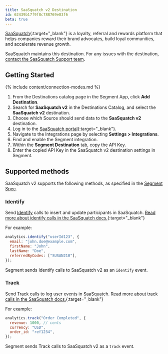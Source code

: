 ```yaml
---
title: SaaSquatch v2 Destination
id: 62439b17f9f8c788769e83f6
beta: true
---
```


[SaaSquatch](https://saasquatch.com/?utm_source=segmentio&utm_medium=docs&utm_campaign=partners){:target="_blank"} is a loyalty, referral and rewards platform that helps companies reward their brand advocates, build loyal communities, and accelerate revenue growth.

SaaSquatch maintains this destination. For any issues with the destination, [contact the SaaSquatch Support team](mailto:support@saasquatch.com).

## Getting Started

{% include content/connection-modes.md %}

1. From the Destinations catalog page in the Segment App, click **Add Destination**.
2. Search for **SaaSquatch v2** in the Destinations Catalog, and select the **SaaSquatch v2** destination.
3. Choose which Source should send data to the **SaaSquatch v2** destination.
4. Log in to the [SaaSquatch portal](https://app.referralsaasquatch.com/){:target="_blank"}.
5. Navigate to the Integrations page by selecting **Settings > Integrations**.
6. Find and enable the Segment integration.
7. Within the **Segment Destination** tab, copy the API Key.
8. Enter the copied API Key in the SaaSquatch v2 destination settings in Segment.

## Supported methods

SaaSquatch v2 supports the following methods, as specified in the [Segment Spec](/docs/connections/spec).

### Identify

Send [Identify](/docs/connections/spec/identify) calls to insert and update participants in SaaSquatch. [Read more about identify calls in the SaaSquatch docs.](https://docs.saasquatch.com/integrations/segment-v2/subscription/#identify-calls){:target="_blank"}

For example:

```js
analytics.identify("userId123", {
  email: "john.doe@example.com",
  firstName: "John",
  lastName: "Doe",
  referredByCodes: ["SUSAN210"],
});
```

Segment sends Identify calls to SaaSquatch v2 as an `identify` event.

### Track

Send [Track](/docs/connections/spec/track) calls to log user events in SaaSquatch. [Read more about track calls in the SaaSquatch docs.](https://docs.saasquatch.com/integrations/segment-v2/subscription/#track-calls){:target="_blank"}

For example:

```js
analytics.track("Order Completed", {
  revenue: 1000, // cents
  currency: "USD",
  order_id: "ref1234",
});
```

Segment sends Track calls to SaaSquatch v2 as a `track` event.
